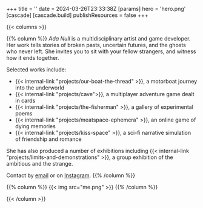 +++
title = ''
date = 2024-03-26T23:33:38Z
[params]
    hero = 'hero.png'
[cascade]
    [cascade.build]
        publishResources = false
+++

{{< columns >}}

{{% column %}}
*Ada Null* is a multidisciplinary artist and game developer. Her work tells stories of broken pasts, uncertain futures, and the ghosts who never left. She invites you to sit with your fellow strangers, and witness how it ends together.

Selected works include:
- {{< internal-link "projects/our-boat-the-thread" >}}, a motorboat journey into the underworld
- {{< internal-link "projects/cave">}}, a multiplayer adventure game dealt in cards
- {{< internal-link "projects/the-fisherman" >}}, a gallery of experimental poems
- {{< internal-link "projects/meatspace-ephemera" >}}, an online game of dying memories
- {{< internal-link "projects/kiss-space" >}}, a sci-fi narrative simulation of friendship and romance

She has also produced a number of exhibitions including {{< internal-link "projects/limits-and-demonstrations" >}}, a group exhibition of the ambitious and the strange.

Contact by [email](mailto:ada@worldenddisk.com) or on [Instagram](https://instagram.com/worldenddisk).
{{% /column %}}

{{% column %}}
{{< img src="me.png" >}}
{{% /column %}}

{{< /column >}}